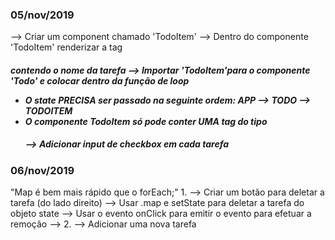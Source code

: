 ### 05/nov/2019
--> Criar um component chamado 'TodoItem'
--> Dentro do componente 'TodoItem' renderizar a tag <h5> contendo o nome da tarefa
--> Importar 'TodoItem'para o componente 'Todo' e colocar dentro da função de loop
* O state PRECISA ser passado na seguinte ordem: APP --> TODO --> TODOITEM
* O componente TodoItem só pode conter UMA tag do tipo <h5>
--> Adicionar input de checkbox em cada tarefa

### 06/nov/2019
"Map é bem mais rápido que o forEach;"
1. 
--> Criar um botão para deletar a tarefa (do lado direito)
--> Usar .map e setState para deletar a tarefa do objeto state
--> Usar o evento onClick para emitir o evento para efetuar a remoção
--> 
2. 
--> Adicionar uma nova tarefa


